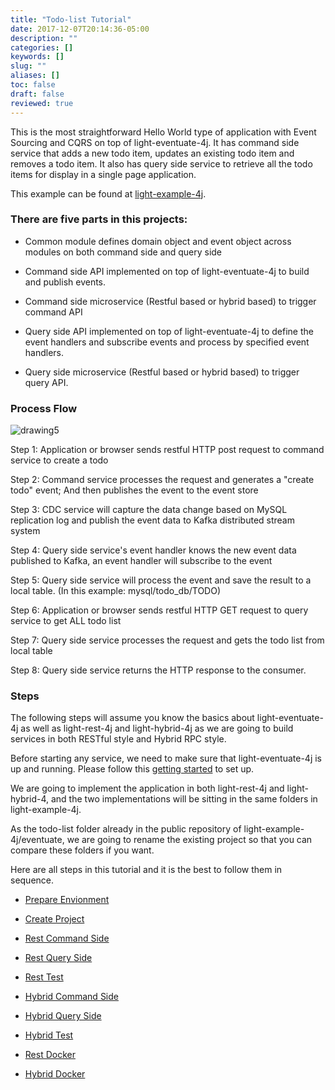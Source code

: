 ```yaml
---
title: "Todo-list Tutorial"
date: 2017-12-07T20:14:36-05:00
description: ""
categories: []
keywords: []
slug: ""
aliases: []
toc: false
draft: false
reviewed: true
---
```



This is the most straightforward Hello World type of application with Event Sourcing and CQRS on top of light-eventuate-4j. It has command side service that adds a new todo item, updates an existing todo item and removes a todo item. It also has query side service to retrieve all the todo items for display in a single page application. 

This example can be found at [light-example-4j][]. 

### There are five parts in this projects:

* Common module defines domain object and event object across modules on both command side and query side

* Command side API implemented on top of light-eventuate-4j to build and publish events.

* Command side microservice (Restful based or hybrid based) to trigger command API

* Query side API implemented on top of light-eventuate-4j to define the event handlers and subscribe events and process by specified event handlers.

* Query side microservice (Restful based or hybrid based) to trigger query API.


### Process Flow

![drawing5](/images/Drawing5.png)

Step 1: Application or browser sends restful HTTP post request to command service to create a todo

Step 2: Command service processes the request and generates a "create todo" event; And then publishes the event to the event store

Step 3: CDC service will capture the data change based on MySQL replication log and publish the event data to Kafka distributed stream system

Step 4: Query side service's event handler  knows the new event data published to Kafka, an event handler will subscribe to the event

Step 5: Query side service will process the event and save the result to a local table. (In this example: mysql/todo_db/TODO)

Step 6: Application or browser sends restful HTTP GET request to query service to get ALL todo list

Step 7: Query side service processes the request and gets the todo list from local table

Step 8: Query side service returns the HTTP response to the consumer.

### Steps

The following steps will assume you know the basics about light-eventuate-4j as well as light-rest-4j and light-hybrid-4j as we are going to build services in both RESTful style and Hybrid RPC style. 

Before starting any service, we need to make sure that light-eventuate-4j is up and running. Please follow this [getting started][] to set up.

We are going to implement the application in both light-rest-4j and light-hybrid-4, and the two implementations will be sitting in the same folders in light-example-4j. 

As the todo-list folder already in the public repository of light-example-4j/eventuate, we are going to rename the existing project so that you can compare these folders if you want.

Here are all steps in this tutorial and it is the best to follow them in sequence.

* [Prepare Envionment][]

* [Create Project][]

* [Rest Command Side][]

* [Rest Query Side][]

* [Rest Test][]

* [Hybrid Command Side][]

* [Hybrid Query Side][]

* [Hybrid Test][]

* [Rest Docker][]

* [Hybrid Docker]

[getting started]: /tutorial/eventuate/getting-started/
[Prepare Envionment]: /tutorial/eventuate/todo-list/prepare/
[Create Project]: /tutorial/eventuate/todo-list/project/
[Rest Command Side]: /tutorial/eventuate/todo-list/rest-command/
[Rest Query Side]: /tutorial/eventuate/todo-list/rest-query/
[Rest Test]: /tutorial/eventuate/todo-list/rest-test/
[Hybrid Command Side]: /tutorial/eventuate/todo-list/hybrid-command/
[Hybrid Query Side]: /tutorial/eventuate/todo-list/hybrid-query/
[Hybrid Test]: /tutorial/eventuate/todo-list/hybrid-test/
[Rest Docker]: /tutorial/eventuate/todo-list/rest-docker/
[Hybrid Docker]: /tutorial/eventuate-4j/todol-list/hybrid-docker/
[light-example-4j]: https://github.com/networknt/light-example-4j/tree/master/eventuate/todo-list


